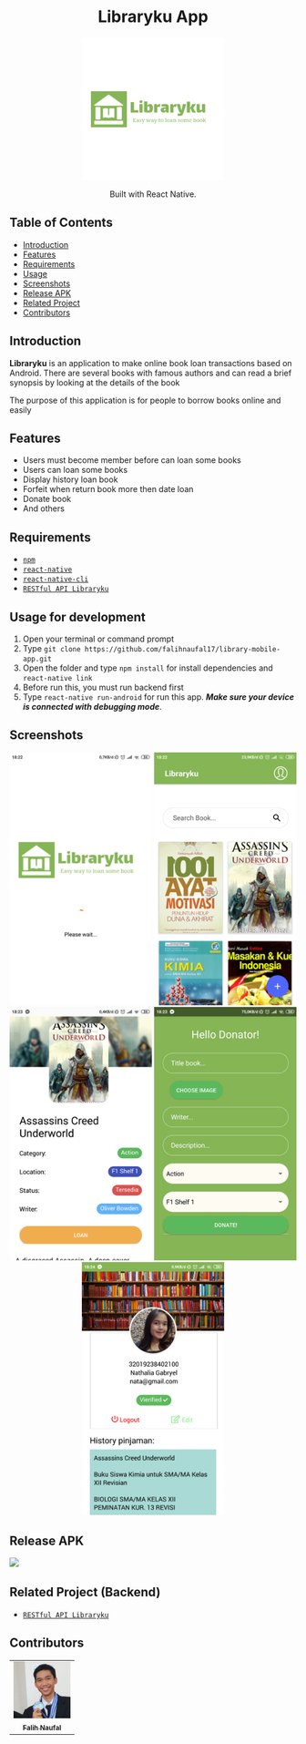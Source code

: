 <h1 align="center">Libraryku App</h1>
<p align="center">
  <img width="250" src="./src/assets/logo/logo.png"/>
</p>
<p align="center">
  Built with React Native.
</p>

## Table of Contents

- [Introduction](#introduction)
- [Features](#features)
- [Requirements](#requirements)
- [Usage](#usage-for-development)
- [Screenshots](#screenshots)
- [Release APK](#release-apk)
- [Related Project](#related-project-backend)
- [Contributors](#contributors)

## Introduction
<b>Libraryku</b> is an application to make online book loan transactions based on Android. There are several books with famous authors and can read a brief synopsis by looking at the details of the book

The purpose of this application is for people to borrow books online and easily

## Features
* Users must become member before can loan some books
* Users can loan some books
* Display history loan book
* Forfeit when return book more then date loan
* Donate book
* And others

## Requirements
* [`npm`](https://www.npmjs.com/get-npm)
* [`react-native`](https://facebook.github.io/react-native/docs/getting-started)
* [`react-native-cli`](https://facebook.github.io/react-native/docs/getting-started)
* [`RESTful API Libraryku`](https://github.com/falihnaufal17/API-library-management.git)

## Usage for development
1. Open your terminal or command prompt
2. Type `git clone https://github.com/falihnaufal17/library-mobile-app.git`
3. Open the folder and type `npm install` for install dependencies and `react-native link`
4. Before run this, you must run backend first
5. Type `react-native run-android` for run this app. ***Make sure your device is connected with debugging mode***.

## Screenshots
<div align="center">
    <img width="250" src="./src/assets/Screenshot_2019-08-30-18-22-14-601_com.applibrary.png">    
    <img width="250" src="./src/assets/Screenshot_2019-08-30-18-22-52-889_com.applibrary.png">
    <img width="250" src="./src/assets/Screenshot_2019-08-30-18-23-49-105_com.applibrary.png">
    <img width="250" src="./src/assets/Screenshot_2019-08-30-18-23-36-473_com.applibrary.png">
    <img width="250" src="./src/assets/Screenshot_2019-08-30-18-24-41-195_com.applibrary.png">
</div>

## Release APK
<a href="https://drive.google.com/file/d/19zPRhLtfwBa1dUhgFKSB8rupZmdOMklT/view?usp=sharing">
  <img src="https://img.shields.io/badge/Download%20on%20the-Google%20Drive-blue.svg?style=popout&logo=google-drive"/>
</a>

## Related Project (Backend)
* [`RESTful API Libraryku`](https://github.com/falihnaufal17/API-library-management.git)

## Contributors
<center>
  <table>
    <tr>
      <td align="center">
        <a href="https://github.com/falihnaufal17">
          <img width="100" src="./src/assets/IMG_20190526_225658_674.jpg" alt="Andre Feri Saputra"><br/>
          <sub><b>Falih Naufal</b></sub>
        </a>
      </td>
    </tr>
  </table>
</center>
